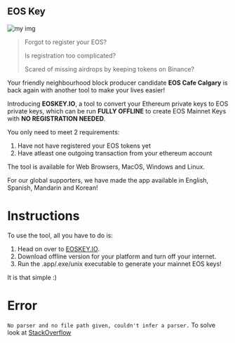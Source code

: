 ## EOS Key

![my img](eoskey.png)

>Forgot to register your EOS?   
>
>Is registration too complicated?
>
>Scared of missing airdrops by keeping tokens on Binance?

Your friendly neighbourhood block producer candidate **EOS Cafe Calgary** is back again with another tool to make your lives easier!

Introducing **EOSKEY.IO**, a tool to convert your Ethereum private keys to EOS private keys, which can be run **FULLY OFFLINE** to create EOS Mainnet Keys with **NO REGISTRATION NEEDED**.



You only need to meet 2 requirements:  
  1. Have not have registered your EOS tokens yet
  2. Have atleast one outgoing transaction from your ethereum account

The tool is available for Web Browsers, MacOS, Windows and Linux.

For our global supporters, we have made the app available in English, Spanish, Mandarin and Korean!

# Instructions
To use the tool, all you have to do is:
1. Head on over to [EOSKEY.IO](http://eoskey.io).
2. Download offline version for your platform and turn off your internet.
3. Run the .app/.exe/unix executable to generate your mainnet EOS keys!

It is that simple :)


# Error
```No parser and no file path given, couldn't infer a parser.```
To solve look at [StackOverflow](https://stackoverflow.com/questions/50561649/module-build-failed-error-no-parser-and-no-file-path-given-couldnt-infer-a-p)
